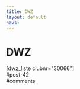 ```yaml
---
title: DWZ 
layout: default
navs:
---
```

<div class="post-42 page type-page status-publish hentry" id="post-42">
<h1 class="entry-title">DWZ</h1>
<div class="entry-content">
						[dwz_liste clubnr="30066"]
																	</div><!-- .entry-content -->
</div> #post-42 
<div id="comments">
</div> #comments 
